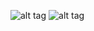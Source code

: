 ![alt tag](https://github.com/cssubedi/Algorithms/sorting/analysis/figures/blob/master/insertion_sort-00.png)
![alt tag](https://github.com/cssubedi/Algorithms/sorting/analysis/figures/blob/master/insertion_sort-01.png)
